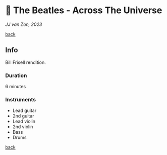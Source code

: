 📢 The Beatles - Across The Universe
======================================

*JJ van Zon, 2023*

[back](./README.md)

Info
----

Bill Frisell rendition.

### Duration

6 minutes

### Instruments

- Lead guitar
- 2nd guitar
- Lead violin
- 2nd violin
- Bass
- Drums

[back](./README.md)